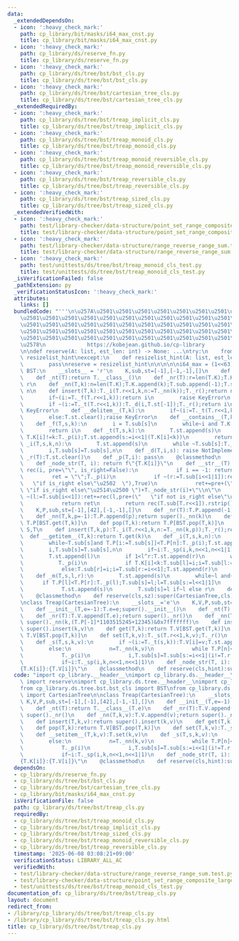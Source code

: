 ```yaml
---
data:
  _extendedDependsOn:
  - icon: ':heavy_check_mark:'
    path: cp_library/bit/masks/i64_max_cnst.py
    title: cp_library/bit/masks/i64_max_cnst.py
  - icon: ':heavy_check_mark:'
    path: cp_library/ds/reserve_fn.py
    title: cp_library/ds/reserve_fn.py
  - icon: ':heavy_check_mark:'
    path: cp_library/ds/tree/bst/bst_cls.py
    title: cp_library/ds/tree/bst/bst_cls.py
  - icon: ':heavy_check_mark:'
    path: cp_library/ds/tree/bst/cartesian_tree_cls.py
    title: cp_library/ds/tree/bst/cartesian_tree_cls.py
  _extendedRequiredBy:
  - icon: ':heavy_check_mark:'
    path: cp_library/ds/tree/bst/treap_implicit_cls.py
    title: cp_library/ds/tree/bst/treap_implicit_cls.py
  - icon: ':heavy_check_mark:'
    path: cp_library/ds/tree/bst/treap_monoid_cls.py
    title: cp_library/ds/tree/bst/treap_monoid_cls.py
  - icon: ':heavy_check_mark:'
    path: cp_library/ds/tree/bst/treap_monoid_reversible_cls.py
    title: cp_library/ds/tree/bst/treap_monoid_reversible_cls.py
  - icon: ':heavy_check_mark:'
    path: cp_library/ds/tree/bst/treap_reversible_cls.py
    title: cp_library/ds/tree/bst/treap_reversible_cls.py
  - icon: ':heavy_check_mark:'
    path: cp_library/ds/tree/bst/treap_sized_cls.py
    title: cp_library/ds/tree/bst/treap_sized_cls.py
  _extendedVerifiedWith:
  - icon: ':heavy_check_mark:'
    path: test/library-checker/data-structure/point_set_range_composite_large_array_treap.test.py
    title: test/library-checker/data-structure/point_set_range_composite_large_array_treap.test.py
  - icon: ':heavy_check_mark:'
    path: test/library-checker/data-structure/range_reverse_range_sum.test.py
    title: test/library-checker/data-structure/range_reverse_range_sum.test.py
  - icon: ':heavy_check_mark:'
    path: test/unittests/ds/tree/bst/treap_monoid_cls_test.py
    title: test/unittests/ds/tree/bst/treap_monoid_cls_test.py
  _isVerificationFailed: false
  _pathExtension: py
  _verificationStatusIcon: ':heavy_check_mark:'
  attributes:
    links: []
  bundledCode: "'''\n\u257A\u2501\u2501\u2501\u2501\u2501\u2501\u2501\u2501\u2501\u2501\
    \u2501\u2501\u2501\u2501\u2501\u2501\u2501\u2501\u2501\u2501\u2501\u2501\u2501\
    \u2501\u2501\u2501\u2501\u2501\u2501\u2501\u2501\u2501\u2501\u2501\u2501\u2501\
    \u2501\u2501\u2501\u2501\u2501\u2501\u2501\u2501\u2501\u2501\u2501\u2501\u2501\
    \u2501\u2501\u2501\u2501\u2501\u2501\u2501\u2501\u2501\u2501\u2501\u2501\u2501\
    \u2578\n             https://kobejean.github.io/cp-library               \n'''\n\
    \n\ndef reserve(A: list, est_len: int) -> None: ...\ntry:\n    from __pypy__ import\
    \ resizelist_hint\nexcept:\n    def resizelist_hint(A: list, est_len: int):\n\
    \        pass\nreserve = resizelist_hint\n\n\n\n\ni64_max = (1<<63)-1\n\nclass\
    \ BST:\n    __slots__ = 'r'\n    K,sub,st=[-1],[-1,-1],[]\n    def __init__(T):T.r=T._nr()\n\
    \    def _nt(T):return T.__class__()\n    def _nr(T):r=len(T.K);T.K.append(i64_max);T.sub.append(-1);T.sub.append(-1);return\
    \ r\n    def _nn(T,k):n=len(T.K);T.K.append(k);T.sub.append(-1);T.sub.append(-1);return\
    \ n\n    def insert(T,k):T._i(T.r<<1,k,n:=T._nn(k));T._r();return n\n    def get(T,k):\n\
    \        if~(i:=T._f(T.r<<1,k)):return i\n        raise KeyError\n    def pop(T,k):\n\
    \        if ~(i:=T._t(T.r<<1,k)):T._d(i,T.st[-1]);T._r();return i\n        else:T.st.clear();raise\
    \ KeyError\n    def __delitem__(T,k):\n        if~(i:=T._t(T.r<<1,k)):T._d(i,T.st[-1]);T._r()\n\
    \        else:T.st.clear();raise KeyError\n    def __contains__(T,k):return 0<=T._f(T.r<<1,k)\n\
    \    def _f(T,s,k):\n        i = T.sub[s]\n        while~i and T.K[i]!=k:T._p(i);i=T.sub[i<<1|(T.K[i]<k)]\n\
    \        return i\n    def _t(T,s,k):\n        T.st.append(s)\n        while~(i:=T.sub[s])and\
    \ T.K[i]!=k:T._p(i);T.st.append(s:=i<<1|(T.K[i]<k))\n        return i\n    def\
    \ _i(T,s,k,n):\n        T.st.append(s)\n        while ~T.sub[s]:T._p(i:=T.sub[s]);T.st.append(s:=i<<1|(T.K[i]<k))\n\
    \        i,T.sub[s]=T.sub[s],n\n    def _d(T,i,s): raise NotImplemented\n    def\
    \ _r(T):T.st.clear()\n    def _p(T,i): pass\n    @classmethod\n    def reserve(cls,sz):sz+=1;reserve(cls.K,sz);reserve(cls.sub,sz<<1);reserve(cls.st,sz.bit_length()<<1)\n\
    \    def _node_str(T, i): return f\"{T.K[i]}\"\n    def __str__(T):\n        def\
    \ rec(i, pre=\"\", is_right=False):\n            if i == -1: return \"\"\n   \
    \         ret = \"\";T._p(i)\n            if ~(r:=T.sub[i<<1|1]):ret+=rec(r,pre+(\"\
    \   \"if is_right else\"\u2502  \"),True)\n            ret+=pre+(\"\u250C\u2500\
    \ \"if is_right else\"\u2514\u2500 \")+T._node_str(i)+\"\\n\"\n            if\
    \ ~(l:=T.sub[i<<1]):ret+=rec(l,pre+(\"   \"if not is_right else\"\u2502  \"),False)\n\
    \            return ret\n        return rec(T.sub[T.r<<1]).rstrip()\n\nclass CartesianTree(BST):\n\
    \    K,P,sub,st=[-1],[42],[-1,-1],[]\n    def _nr(T):T.P.append(-1);return super()._nr()\n\
    \    def _nn(T,k,p=-1):T.P.append(p);return super()._nn(k)\n    def get(T,k):return\
    \ T.P[BST.get(T,k)]\n    def pop(T,k):return T.P[BST.pop(T,k)]\n    def split(T,k):S=T._nt();T._sp(T.sub[T.r<<1],k,S.r<<1,T.r<<1);T._r();return\
    \ S,T\n    def insert(T,k,p):T._i(T.r<<1,k,n:=T._nn(k,p));T._r();return n\n  \
    \  def __getitem__(T,k):return T.get(k)\n    def _i(T,s,k,n):\n        T.st.append(s)\n\
    \        while~T.sub[s]and T.P[i:=T.sub[s]]<T.P[n]:T._p(i);T.st.append(s:=i<<1|(T.K[i]<k))\n\
    \        i,T.sub[s]=T.sub[s],n\n        if~i:T._sp(i,k,n<<1,n<<1|1)\n    def _sp(T,i,k,l,r):\n\
    \        T.st.append(l)\n        if 1<l^r:T.st.append(r)\n        while~i:\n \
    \           T._p(i)\n            if T.K[i]<k:T.sub[l]=i;i=T.sub[l:=i<<1|1];T.st.append(l)\n\
    \            else:T.sub[r]=i;i=T.sub[r:=i<<1];T.st.append(r)\n        T.sub[l]=T.sub[r]=-1\n\
    \    def _m(T,s,l,r):\n        T.st.append(s)\n        while~l and~r:\n      \
    \      if T.P[l]<T.P[r]:T._p(l);T.sub[s]=l;l=T.sub[s:=l<<1|1]\n            else:T._p(r);T.sub[s]=r;r=T.sub[s:=r<<1]\n\
    \            T.st.append(s)\n        T.sub[s]=l if~l else r\n    def _d(T,i,s):T._p(i);T._m(s,T.sub[i<<1],T.sub[i<<1|1])\n\
    \    @classmethod\n    def reserve(cls,sz):super(CartesianTree,cls).reserve(sz);reserve(cls.P,sz+1)\n\
    \nclass Treap(CartesianTree):\n    __slots__='e'\n    K,V,P,sub,st=[-1],[-1],[42],[-1,-1],[]\n\
    \    def __init__(T,e=-1):T.e=e;super().__init__()\n    def _nt(T):return T.__class__(T.e)\n\
    \    def _nr(T):T.V.append(T.e);return super()._nr()\n    def _nn(T,k,v):T.V.append(v);return\
    \ super()._nn(k,(T.P[-1]*1103515245+12345)&0x7fffffff)\n    def insert(T,k,v):return\
    \ super().insert(k,v)\n    def get(T,k):return T.V[BST.get(T,k)]\n    def pop(T,k):return\
    \ T.V[BST.pop(T,k)]\n    def set(T,k,v):T._s(T.r<<1,k,v);T._r()\n    def __setitem__(T,k,v):T.set(k,v)\n\
    \    def _s(T,s,k,v):\n        if ~(i:=T._t(s,k)):T.V[i]=v;T.st.append(i<<1)\n\
    \        else:\n            n=T._nn(k,v)\n            while T.P[n]<T.P[i:=T.st[-1]>>1]:T._p(T.st.pop())\n\
    \            T._p(i)\n            i,T.sub[s]=T.sub[s:=i<<1|(i!=T.r and T.K[i]<k)],n\n\
    \            if~i:T._sp(i,k,n<<1,n<<1|1)\n    def _node_str(T, i): return f\"\
    {T.K[i]}:{T.V[i]}\"\n    @classmethod\n    def reserve(cls,hint):super(Treap,cls).reserve(hint);reserve(cls.V,hint+1)\n"
  code: "import cp_library.__header__\nimport cp_library.ds.__header__\nfrom cp_library.ds.reserve_fn\
    \ import reserve\nimport cp_library.ds.tree.__header__\nimport cp_library.ds.tree.bst.__header__\n\
    from cp_library.ds.tree.bst.bst_cls import BST\nfrom cp_library.ds.tree.bst.cartesian_tree_cls\
    \ import CartesianTree\n\nclass Treap(CartesianTree):\n    __slots__='e'\n   \
    \ K,V,P,sub,st=[-1],[-1],[42],[-1,-1],[]\n    def __init__(T,e=-1):T.e=e;super().__init__()\n\
    \    def _nt(T):return T.__class__(T.e)\n    def _nr(T):T.V.append(T.e);return\
    \ super()._nr()\n    def _nn(T,k,v):T.V.append(v);return super()._nn(k,(T.P[-1]*1103515245+12345)&0x7fffffff)\n\
    \    def insert(T,k,v):return super().insert(k,v)\n    def get(T,k):return T.V[BST.get(T,k)]\n\
    \    def pop(T,k):return T.V[BST.pop(T,k)]\n    def set(T,k,v):T._s(T.r<<1,k,v);T._r()\n\
    \    def __setitem__(T,k,v):T.set(k,v)\n    def _s(T,s,k,v):\n        if ~(i:=T._t(s,k)):T.V[i]=v;T.st.append(i<<1)\n\
    \        else:\n            n=T._nn(k,v)\n            while T.P[n]<T.P[i:=T.st[-1]>>1]:T._p(T.st.pop())\n\
    \            T._p(i)\n            i,T.sub[s]=T.sub[s:=i<<1|(i!=T.r and T.K[i]<k)],n\n\
    \            if~i:T._sp(i,k,n<<1,n<<1|1)\n    def _node_str(T, i): return f\"\
    {T.K[i]}:{T.V[i]}\"\n    @classmethod\n    def reserve(cls,hint):super(Treap,cls).reserve(hint);reserve(cls.V,hint+1)"
  dependsOn:
  - cp_library/ds/reserve_fn.py
  - cp_library/ds/tree/bst/bst_cls.py
  - cp_library/ds/tree/bst/cartesian_tree_cls.py
  - cp_library/bit/masks/i64_max_cnst.py
  isVerificationFile: false
  path: cp_library/ds/tree/bst/treap_cls.py
  requiredBy:
  - cp_library/ds/tree/bst/treap_monoid_cls.py
  - cp_library/ds/tree/bst/treap_implicit_cls.py
  - cp_library/ds/tree/bst/treap_sized_cls.py
  - cp_library/ds/tree/bst/treap_monoid_reversible_cls.py
  - cp_library/ds/tree/bst/treap_reversible_cls.py
  timestamp: '2025-06-08 03:08:21+09:00'
  verificationStatus: LIBRARY_ALL_AC
  verifiedWith:
  - test/library-checker/data-structure/range_reverse_range_sum.test.py
  - test/library-checker/data-structure/point_set_range_composite_large_array_treap.test.py
  - test/unittests/ds/tree/bst/treap_monoid_cls_test.py
documentation_of: cp_library/ds/tree/bst/treap_cls.py
layout: document
redirect_from:
- /library/cp_library/ds/tree/bst/treap_cls.py
- /library/cp_library/ds/tree/bst/treap_cls.py.html
title: cp_library/ds/tree/bst/treap_cls.py
---
```

